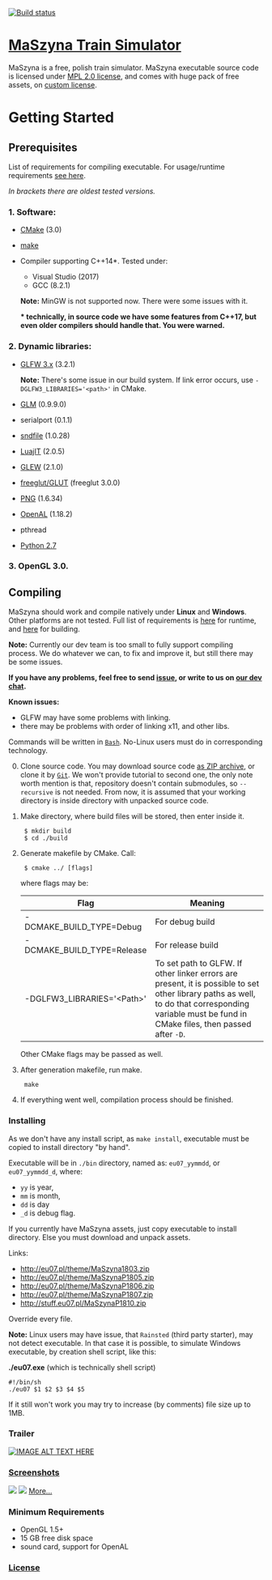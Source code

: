 [![Build status](https://ci.appveyor.com/api/projects/status/ouns27vystoasiwx?svg=true)](https://ci.appveyor.com/project/Milek7/maszyna-8kwj6/branch/master)
# [MaSzyna Train Simulator](https://eu07.pl/?setlang=en)
MaSzyna is a free, polish train simulator. MaSzyna executable source code is licensed under [MPL 2.0 license](https://www.mozilla.org/en-US/MPL/2.0/), and comes with huge pack of free assets, on [custom license](https://eu07.pl/theme/Maszyna/dokumentacja/inne/readme_pliki/en-licence.html).

# Getting Started
## Prerequisites
List of requirements for compiling executable. For usage/runtime requirements [see here](#minimum-requirements).

*In brackets there are oldest tested versions.*

### **1. Software:**
- [CMake](https://cmake.org/) (3.0)
- [make](https://www.gnu.org/software/make/)
- Compiler supporting C++14*. Tested under:
  - Visual Studio (2017)
  - GCC (8.2.1)

  **Note:** MinGW is not supported now. There were some issues with it.
  
  **\* technically, in source code we have some features from C++17, but even older compilers should handle that. You were warned.**

### **2. Dynamic libraries:**

- [GLFW 3.x](https://www.glfw.org/) (3.2.1)

  **Note:** There's some issue in our build system. If link error occurs, use `-DGLFW3_LIBRARIES='<path>'` in CMake.
- [GLM](https://glm.g-truc.net/) (0.9.9.0)
- serialport (0.1.1)
- [sndfile](https://github.com/erikd/libsndfile) (1.0.28)
- [LuajIT](http://luajit.org/) (2.0.5)
- [GLEW](http://glew.sourceforge.net/) (2.1.0)
- [freeglut/GLUT](http://freeglut.sourceforge.net/) (freeglut 3.0.0)
- [PNG](http://www.libpng.org/pub/png/libpng.html) (1.6.34)
- [OpenAL](https://www.openal.org/) (1.18.2)
- pthread
- [Python 2.7](https://www.python.org)

### **3. OpenGL 3.0.**

## Compiling
MaSzyna should work and compile natively under **Linux** and **Windows**. Other platforms are not tested. Full list of requirements is [here](#minimum-requirements) for runtime, and [here](#2-dynamic-libraries) for building.

**Note:** Currently our dev team is too small to fully support compiling process. We do whatever we can, to fix and improve it, but still there may be some issues.

**If you have any problems, feel free to send [issue](https://github.com/eu07/maszyna/issues), or write to us on [our dev chat](https://milek7.pl:8065/eu07/channels/dev).**

**Known issues:**
 - GLFW may have some problems with linking.
 - there may be problems with order of linking x11, and other libs.

Commands will be written in [`Bash`](https://www.gnu.org/software/bash/). No-Linux users must do in corresponding technology.

0. Clone source code.
  You may download source code [as ZIP archive](https://github.com/eu07/maszyna/archive/master.zip), or clone it by [`Git`](https://git-scm.com/). We won't provide tutorial to second one, the only note worth mention is that, repository doesn't contain submodules, so `--recursive` is not needed. From now, it is assumed that your working directory is inside directory with unpacked source code.
1. Make directory, where build files will be stored, then enter inside it.

        $ mkdir build
        $ cd ./build

2. Generate makefile by CMake. Call:
        
        $ cmake ../ [flags]

     where flags may be:

     | Flag                        | Meaning           |
     |-----------------------------|-------------------|
     | -DCMAKE_BUILD_TYPE=Debug    | For debug build   |
     | -DCMAKE_BUILD_TYPE=Release  | For release build |
     | -DGLFW3_LIBRARIES='\<Path>' | To set path to GLFW. If other linker errors are present, it is possible to set other library paths as well, to do that corresponding variable must be fund in CMake files, then passed after `-D`. |

     Other CMake flags may be passed as well.

3. After generation makefile, run make.
        
        make

4. If everything went well, compilation process should be finished.

### Installing
  As we don't have any install script, as `make install`, executable must be copied to install directory "by hand".

  Executable will be in `./bin` directory, named as: `eu07_yymmdd`, or `eu07_yymmdd_d`, where:
  - `yy` is year,
  - `mm` is month,
  - `dd` is day
  - `_d` is debug flag.

  If you currently have MaSzyna assets, just copy executable to install directory.
  Else you must download and unpack assets.

  Links:
  - http://eu07.pl/theme/MaSzyna1803.zip
  - http://eu07.pl/theme/MaSzynaP1805.zip
  - http://eu07.pl/theme/MaSzynaP1806.zip 
  - http://eu07.pl/theme/MaSzynaP1807.zip 
  - http://stuff.eu07.pl/MaSzynaP1810.zip

  Override every file.

  **Note:** Linux users may have issue, that `Rainsted` (third party starter), may not detect executable. In that case it is possible, to simulate Windows executable, by creation shell script, like this:
  
  **./eu07.exe** (which is technically shell script)

    #!/bin/sh
    ./eu07 $1 $2 $3 $4 $5

  If it still won't work you may try to increase (by comments) file size up to 1MB.
  
### Trailer
[![IMAGE ALT TEXT HERE](https://img.youtube.com/vi/BqmuKr4MYm8/0.jpg)](https://www.youtube.com/watch?v=BqmuKr4MYm8)
### [Screenshots](https://eu07.pl/galeria/)

![](https://eu07.pl/data/uploads/dodatki2017/e6act_4.png)
![](https://eu07.pl/data/uploads/gallery/2018/cien_2018.png)
[More...](https://eu07.pl/forum/index.php/topic,14630.0.html)
### Minimum Requirements
- OpenGL 1.5+
- 15 GB free disk space
- sound card, support for OpenAL

### [License](LICENSE)
